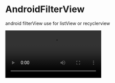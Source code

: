 # AndroidFilterView
android filterView  use for listView or recyclerview

 ![image](https://github.com/Ryanke/AndroidFilterView/tree/master/AdapterFilter/app/raw/2016-11-21_18_25_42.mp4)


